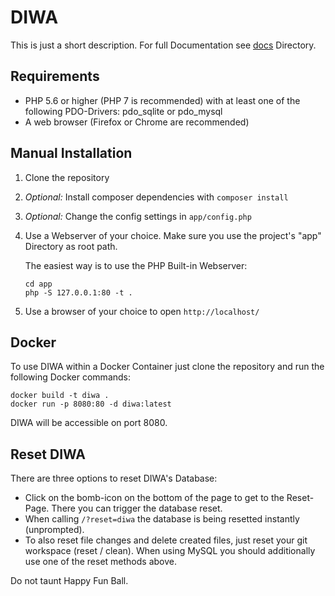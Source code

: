 DIWA
====
This is just a short description. For full Documentation see [docs](docs) Directory.

## Requirements
* PHP 5.6 or higher (PHP 7 is recommended) with at least one of the following PDO-Drivers: pdo_sqlite or pdo_mysql
* A web browser (Firefox or Chrome are recommended)

## Manual Installation
1. Clone the repository

2. *Optional:* Install composer dependencies with `composer install`

3. *Optional:* Change the config settings in `app/config.php` 

4. Use a Webserver of your choice. Make sure you use the project's "app" Directory as root path.

   The easiest way is to use the PHP Built-in Webserver:

       cd app
       php -S 127.0.0.1:80 -t .
       
5. Use a browser of your choice to open `http://localhost/`

## Docker
To use DIWA within a Docker Container just clone the repository and run the following Docker
commands:

    docker build -t diwa .
    docker run -p 8080:80 -d diwa:latest

DIWA will be accessible on port 8080.

## Reset DIWA
There are three options to reset DIWA's Database:

* Click on the bomb-icon on the bottom of the page to get to the Reset-Page. There you can trigger
  the database reset.
* When calling `/?reset=diwa` the database is being resetted instantly (unprompted).
* To also reset file changes and delete created files, just reset your git workspace (reset / clean).
  When using MySQL you should additionally use one of the reset methods above.

Do not taunt Happy Fun Ball.  

